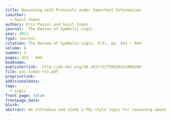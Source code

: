 ```yaml
---
title: Reasoning with Protocols under Imperfect Information
coauthor: 
  - Sunil Simon
authors: Eric Pacuit and Sunil Simon
journal:  The Review of Symbolic Logic
year: 2011
type: journal
citation: The Review of Symbolic Logic, 4(3), pp. 412 - 444
volume: 4
number: 3
pages: 412 - 444
bookname:
publisherlink:  http://dx.doi.org/10.1017/S1755020311000190
file: pac-simon-rsl.pdf
preprintlink:  
additionaldata:
tags: 
  - Logic
front_page: false
frontpage_data:  
blurb: 
abstract: We introduce and study a PDL-style logic for reasoning about protocols, or plans, under imperfect information. Our paper touches on a number of issues surrounding the relationship between an agent's abilities, available choices, and information in an interactive situation. The main question we address is under what circumstances can the agent commit to a protocol or plan, and what can she achieve by doing so?
---
```

    

